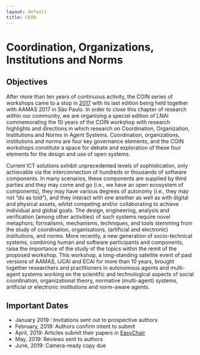 ```yaml
---
layout: default
title: COIN
---
```


# Coordination, Organizations, Institutions and Norms

## Objectives

After more than ten years of continuous activity, the COIN series of workshops came to a stop in [2017](https://coin-workshop.github.io/coin-2017-brazil/) with its last edition being held together with AAMAS 2017 in São Paulo. In order to close this chapter of research within our community, we are organising a special edition of LNAI commemorating the 10 years of the COIN workshop with research highlights and directions in which research on Coordination, Organization, Institutions and Norms in Agent Systems. 
Coordination, organizations, institutions and norms are four key governance elements, and the COIN workshops constitute a space for debate and exploration of these four elements for the design and use of open systems. 

Current ICT solutions exhibit unprecedented levels of sophistication, only achievable via the interconnection of hundreds or thousands of software components. In many scenarios, these components are supplied by third parties and they may come and go (i.e., we have an open ecosystem of components), they may have various degrees of autonomy (i.e., they may not “do as told”), and they interact with one another as well as with digital and physical assets, whilst competing and/or collaborating to achieve individual and global goals. 
The design, engineering, analysis and verification (among other activities) of such systems require novel metaphors, formalisms, mechanisms, techniques, and tools stemming from the study of coordination, organisations, (artificial and electronic) institutions, and norms. More recently, a new generation of socio-technical systems, combining human and software participants and components, raise the importance of the study of the topics within the remit of the proposed workshop.
This workshop, a long-standing satellite event of past versions of AAMAS, IJCAI and ECAI for more than 10 years, brought together researchers and practitioners in autonomous agents and multi-agent systems working on the scientific and technological aspects of social coordination, organizational theory, normative (multi-agent) systems, artificial or electronic institutions and norm-aware agents. 


## Important Dates

- January 2019 : Invitations sent out to prospective authors
- February, 2019: Authors confirm intent to submit
- April, 2019: Articles submit their papers in [EasyChair](http://www.easychair.org/coin-10years)
- May, 2019: Reviews sent to authors
- June, 2019: Camera-ready copy due
